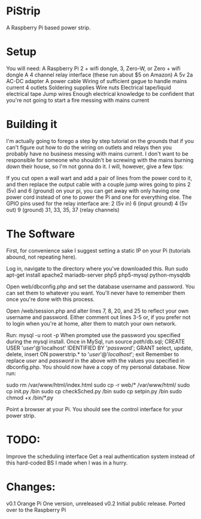 # PiStrip
A Raspberry Pi based power strip.

# Setup
You will need:
  A Raspberry Pi 2 + wifi dongle, 3, Zero-W, or Zero + wifi dongle
  A 4 channel relay interface (these run about $5 on Amazon)
  A 5v 2a AC-DC adapter
  A power cable
  Wiring of sufficient gague to handle mains current
  4 outlets
  Soldering supplies
  Wire nuts
  Electrical tape/liquid electrical tape
  Jump wires
  Enough electrical knowledge to be confident that you're not going to start a fire messing with mains current
  
  
# Building it
I'm actually going to forego a step by step tutorial on the grounds that if you can't figure out how to do the wiring on outlets and relays then you probably have no business messing with mains current. I don't want to be responsible for someone who shouldn't be screwing with the mains burning down their house, so I'm not gonna do it. I will, however, give a few tips:
  
  If you cut open a wall wart and add a pair of lines from the power cord to it, and then replace the output cable with a couple jump wires going to pins 2 (5v) and 6 (ground) on your pi, you can get away with only having one power cord instead of one to power the Pi and one for everything else.
   The GPIO pins used for the relay interface are:
    2 (5v in)
    6 (input ground)
    4 (5v out)
    9 (ground)
    31, 33, 35, 37 (relay channels)

# The Software

First, for convenience sake I suggest setting a static IP on your Pi (tutorials abound, not repeating here).

Log in, navigate to the directory where you've downloaded this. Run
  sudo apt-get install apache2 mariadb-server php5 php5-mysql python-mysqldb

Open web/dbconfig.php and set the database username and password. You can set them to whatever you want. You'll never have to remember them once you're done with this process. 

Open /web/session.php and alter lines 7, 8, 20, and 25 to reflect your own username and password. Either comment out lines 3-5 or, if you prefer not to login when you're at home, alter them to match your own network.

Run:
  mysql -u root -p
When prompted use the password you specified during the mysql install.
Once in MySql, run
  source *path*/db.sql;
  CREATE USER '*user*'@'localhost' IDENTIFIED BY '*password*';
  GRANT select, update, delete, insert ON powerstrip.\* to '*user*'@'*localhost*';
  exit
Remember to replace *user* and *password* in the above with the values you specified in dbconfig.php. You should now have a copy of my personal database. Now run:

sudo rm /var/www/html/index.html
sudo cp -r web/\* /var/www/html/
sudo cp init.py /bin
sudo cp checkSched.py /bin
sudo cp setpin.py /bin
sudo chmod +x /bin/\*.py

Point a browser at your Pi. You should see the control interface for your power strip.

# TODO:
Improve the scheduling interface
Get a real authentication system instead of this hard-coded BS I made when I was in a hurry.

# Changes:

  v0.1 Orange Pi One version, unreleased
  v0.2 Initial public release.
    Ported over to the Raspberry Pi
